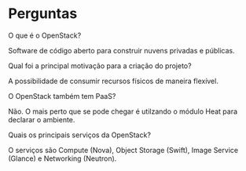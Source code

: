 # Perguntas

O que é o OpenStack?

Software de código aberto para construir nuvens privadas e públicas.

Qual foi a principal motivação para a criação do projeto?

A possibilidade de consumir recursos físicos de maneira flexível.

O OpenStack também tem PaaS?

Não. O mais perto que se pode chegar é utilzando o módulo Heat para declarar o ambiente.

Quais os principais serviços da OpenStack?

O serviços são Compute (Nova), Object Storage (Swift), Image Service (Glance) e Networking (Neutron).

